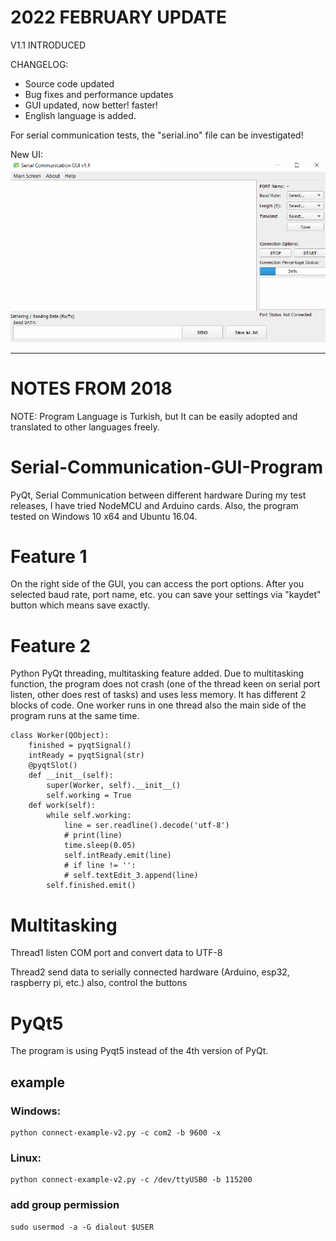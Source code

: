 # 2022 FEBRUARY UPDATE
V1.1 INTRODUCED

CHANGELOG:
- Source code updated
- Bug fixes and performance updates
- GUI updated, now better! faster!
- English language is added.

For serial communication tests, the "serial.ino" file can be investigated!

New UI:
![Project](https://github.com/wachira90/python-serial/blob/6a0a337674758e6a1895ad10eb8222a331faf356/1.png)


--------------------------------------------------

# NOTES FROM 2018
NOTE: Program Language is Turkish, but It can be easily adopted and translated to other languages freely.

# Serial-Communication-GUI-Program
PyQt, Serial Communication between different hardware
During my test releases, I have tried NodeMCU and Arduino cards. Also, the program tested on Windows 10 x64 and Ubuntu 16.04.

# Feature 1
On the right side of the GUI, you can access the port options. After you selected baud rate, port name, etc. you can save your settings via "kaydet" button which means save exactly.

# Feature 2
Python PyQt threading, multitasking feature added. Due to multitasking function, the program does not crash (one of the thread keen on serial port listen, other does rest of tasks) and uses less memory. 
It has different 2 blocks of code. 
One worker runs in one thread also the main side of the program runs at the same time.
```
class Worker(QObject):
    finished = pyqtSignal()
    intReady = pyqtSignal(str)
    @pyqtSlot()
    def __init__(self):
        super(Worker, self).__init__()
        self.working = True
    def work(self):
        while self.working:
            line = ser.readline().decode('utf-8')
            # print(line)
            time.sleep(0.05)
            self.intReady.emit(line)
            # if line != '':
            # self.textEdit_3.append(line)
        self.finished.emit()
 ```       

# Multitasking
Thread1 listen COM port and convert data to UTF-8

Thread2 send data to serially connected hardware (Arduino, esp32, raspberry pi, etc.) also, control the buttons

# PyQt5
The program is using Pyqt5 instead of the 4th version of PyQt.



## example 


### Windows:
````
python connect-example-v2.py -c com2 -b 9600 -x
````
### Linux:

````
python connect-example-v2.py -c /dev/ttyUSB0 -b 115200
````
### add group permission
````
sudo usermod -a -G dialout $USER
````


